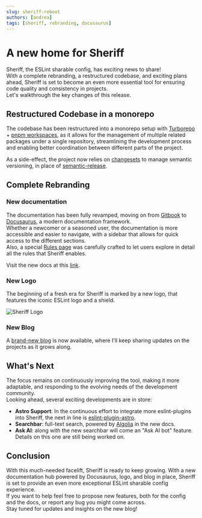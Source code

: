 ```yaml
---
slug: sheriff-reboot
authors: [andrea]
tags: [sheriff, rebranding, docusaurus]
---
```


# A new home for Sheriff

Sheriff, the ESLint sharable config, has exciting news to share!<br />
With a complete rebranding, a restructured codebase, and exciting plans ahead, Sheriff is set to become an even more essential tool for ensuring code quality and consistency in projects.<br />
Let's walkthrough the key changes of this release.

## Restructured Codebase in a monorepo

The codebase has been restructured into a monorepo setup with [Turborepo](https://turbo.build/repo) + [pnpm workspaces](https://pnpm.io/workspaces), as it allows for the management of multiple related packages under a single repository, streamlining the development process and enabling better coordination between different parts of the project.

As a side-effect, the project now relies on [changesets](https://github.com/changesets/changesets) to manage semantic versioning, in place of [semantic-release](https://github.com/semantic-release/semantic-release).

## Complete Rebranding

### New documentation

The documentation has been fully revamped, moving on from [Gitbook](https://www.gitbook.com/) to [Docusaurus](https://docusaurus.io/), a modern documentation framework.<br/>
Whether a newcomer or a seasoned user, the documentation is more accessible and easier to navigate, with a sidebar that allows for quick access to the different sections.<br/>
Also, a special [Rules page](https://www.eslint-config-sheriff.dev/docs/rules) was carefully crafted to let users explore in detail all the rules that Sheriff enables.

Visit the new docs at this [link](https://www.eslint-config-sheriff.dev).

### New Logo

The beginning of a fresh era for Sheriff is marked by a new logo, that features the iconic ESLint logo and a shield.

![Sheriff Logo](/img/sheriff-logo.svg)

### New Blog

A [brand-new blog](https://www.eslint-config-sheriff.dev/blog) is now available, where I'll keep sharing updates on the projects as it grows along.

## What's Next

The focus remains on continuously improving the tool, making it more adaptable, and responding to the evolving needs of the development community.<br />
Looking ahead, several exciting developments are in store:

- **Astro Support**: In the continuous effort to integrate more eslint-plugins into Sheriff, the next in line is [eslint-plugin-astro](https://github.com/ota-meshi/eslint-plugin-astro).
- **Searchbar**: full-text search, powered by [Algolia](https://www.algolia.com/) in the new docs.
- **Ask AI**: along with the new searchbar will come an "Ask AI bot" feature. Details on this one are still being worked on.

## Conclusion

With this much-needed facelift, Sheriff is ready to keep growing. With a new documentation hub powered by Docusaurus, logo, and blog in place, Sheriff is set to provide an even more exceptional ESLint sharable config experience.<br/>
If you want to help feel free to propose new features, both for the config and the docs, or report any bug you might come across.<br/>
Stay tuned for updates and insights on the new blog!

